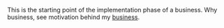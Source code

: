 This is the starting point of the implementation phase of a business.
Why business, see motivation behind my [business](https://github.com/sanjar-notes/business).
